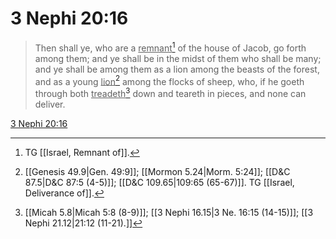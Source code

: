 # 3 Nephi 20:16

> Then shall ye, who are a <u>remnant</u>[^a] of the house of Jacob, go forth among them; and ye shall be in the midst of them who shall be many; and ye shall be among them as a lion among the beasts of the forest, and as a young <u>lion</u>[^b] among the flocks of sheep, who, if he goeth through both <u>treadeth</u>[^c] down and teareth in pieces, and none can deliver.

[3 Nephi 20:16](https://www.churchofjesuschrist.org/study/scriptures/bofm/3-ne/20?lang=eng&id=p16#p16)


[^a]: TG [[Israel, Remnant of]].
[^b]: [[Genesis 49.9|Gen. 49:9]]; [[Mormon 5.24|Morm. 5:24]]; [[D&C 87.5|D&C 87:5 (4-5)]]; [[D&C 109.65|109:65 (65-67)]]. TG [[Israel, Deliverance of]].
[^c]: [[Micah 5.8|Micah 5:8 (8-9)]]; [[3 Nephi 16.15|3 Ne. 16:15 (14-15)]]; [[3 Nephi 21.12|21:12 (11-21).]]

